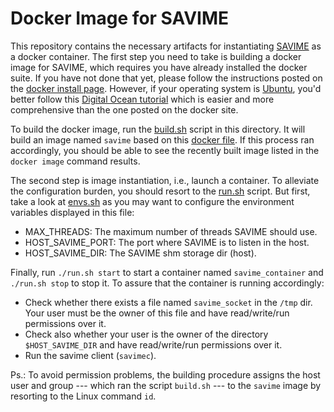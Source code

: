 # Docker Image for SAVIME

This repository contains the necessary artifacts for instantiating [SAVIME](https://github.com/hllustosa/Savime) as a docker container. The first step you need to take is building a docker image for SAVIME, which requires you have already installed the docker suite. If you have not done that yet, please follow the instructions posted on the [docker install page](https://docs.docker.com/install/). However, if your operating system is [Ubuntu](https://ubuntu.com/), you'd better follow this [Digital Ocean tutorial](https://www.digitalocean.com/community/tutorials/how-to-install-and-use-docker-on-ubuntu-18-04) which is easier and more comprehensive than the one posted on the docker site.

To build the docker image, run the [build.sh](build.sh) script in this directory. It will build an image named `savime` based on this [docker file](Dockerfile). If this process ran accordingly, you should be able to see the recently built image listed in the `docker image` command results. 

The second step is image instantiation, i.e., launch a container. To alleviate the configuration burden, you should resort to the [run.sh](run.sh) script. But first, take a look at [envs.sh](envs.sh) as you may want to configure the environment variables displayed in this file:

- MAX_THREADS: The maximum number of threads SAVIME should use.
- HOST_SAVIME_PORT: The port where SAVIME is to listen in the host.
- HOST_SAVIME_DIR: The SAVIME shm storage dir (host).

Finally, run `./run.sh start` to start a container named `savime_container` and `./run.sh stop` to stop it.
To assure that the container is running accordingly: 
- Check whether there exists a file named `savime_socket` in the `/tmp` dir. Your user must be the owner of this file and have read/write/run permissions over it.
- Check also whether your user is the owner of the directory `$HOST_SAVIME_DIR` and have read/write/run permissions over it.
- Run the savime client (`savimec`).

Ps.: To avoid permission problems, the building procedure assigns the host user and group --- which ran the script `build.sh` --- to the `savime` image by resorting to the Linux command `id`.